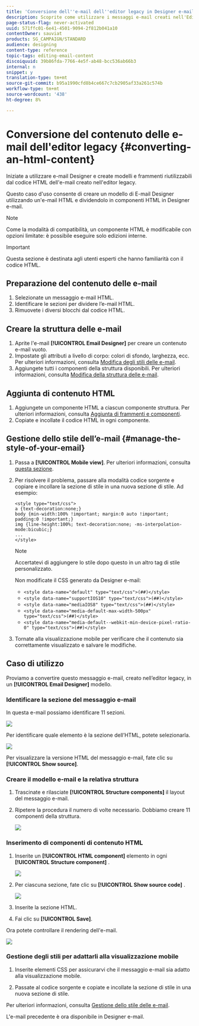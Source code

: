 ```yaml
---
title: 'Conversione dell''e-mail dell''editor legacy in Designer e-mail '
description: Scoprite come utilizzare i messaggi e-mail creati nell'Editor legacy e inviati a Designer e-mail.
page-status-flag: never-activated
uuid: 571ffc01-6e41-4501-9094-2f812b041a10
contentOwner: sauviat
products: SG_CAMPAIGN/STANDARD
audience: designing
content-type: reference
topic-tags: editing-email-content
discoiquuid: 39b86fda-7766-4e5f-ab48-bcc536ab66b3
internal: n
snippet: y
translation-type: tm+mt
source-git-commit: b95a1990cfd8b4ce667c7cb2905af33a261c574b
workflow-type: tm+mt
source-wordcount: '438'
ht-degree: 8%

---
```



# Conversione del contenuto delle e-mail dell&#39;editor legacy {#converting-an-html-content}

Iniziate a utilizzare e-mail Designer e create modelli e frammenti riutilizzabili dal codice HTML dell&#39;e-mail creato nell&#39;editor legacy.

Questo caso d&#39;uso consente di creare un modello di E-mail Designer utilizzando un&#39;e-mail HTML e dividendolo in componenti HTML in Designer e-mail.

>[!NOTE]
>
>Come la modalità di compatibilità, un componente HTML è modificabile con opzioni limitate: è possibile eseguire solo edizioni interne.

>[!IMPORTANT]
>
>Questa sezione è destinata agli utenti esperti che hanno familiarità con il codice HTML.

## Preparazione del contenuto delle e-mail

1. Selezionate un messaggio e-mail HTML.
1. Identificare le sezioni per dividere l’e-mail HTML.
1. Rimuovete i diversi blocchi dal codice HTML.

## Creare la struttura delle e-mail

1. Aprite l&#39;e-mail **[!UICONTROL Email Designer]** per creare un contenuto e-mail vuoto.
1. Impostate gli attributi a livello di corpo: colori di sfondo, larghezza, ecc. Per ulteriori informazioni, consulta [Modifica degli stili delle e-mail](../../designing/using/styles.md).
1. Aggiungete tutti i componenti della struttura disponibili. Per ulteriori informazioni, consulta [Modifica della struttura delle e-mail](../../designing/using/designing-from-scratch.md#defining-the-email-structure).

## Aggiunta di contenuto HTML

1. Aggiungete un componente HTML a ciascun componente struttura. Per ulteriori informazioni, consulta [Aggiunta di frammenti e componenti](../../designing/using/designing-from-scratch.md#defining-the-email-structure).
1. Copiate e incollate il codice HTML in ogni componente.

## Gestione dello stile dell’e-mail {#manage-the-style-of-your-email}

1. Passa a **[!UICONTROL Mobile view]**. Per ulteriori informazioni, consulta [questa sezione](../../designing/using/plain-text-html-modes.md#switching-to-mobile-view).

1. Per risolvere il problema, passare alla modalità codice sorgente e copiare e incollare la sezione di stile in una nuova sezione di stile. Ad esempio:

   ```
   <style type="text/css">
   a {text-decoration:none;}
   body {min-width:100% !important; margin:0 auto !important; padding:0 !important;}
   img {line-height:100%; text-decoration:none; -ms-interpolation-mode:bicubic;}
   ...
   </style>
   ```

   >[!NOTE]
   >
   >Accertatevi di aggiungere lo stile dopo questo in un altro tag di stile personalizzato.
   >
   >Non modificate il CSS generato da Designer e-mail:
   >
   >* `<style data-name="default" type="text/css">(##)</style>`
   >* `<style data-name="supportIOS10" type="text/css">(##)</style>`
   >* `<style data-name="mediaIOS8" type="text/css">(##)</style>`
   >* `<style data-name="media-default-max-width-500px" type="text/css">(##)</style>`
   >* `<style data-name="media-default--webkit-min-device-pixel-ratio-0" type="text/css">(##)</style>`


1. Tornate alla visualizzazione mobile per verificare che il contenuto sia correttamente visualizzato e salvare le modifiche.

## Caso di utilizzo

Proviamo a convertire questo messaggio e-mail, creato nell’editor legacy, in un **[!UICONTROL Email Designer]** modello.

### Identificare la sezione del messaggio e-mail

In questa e-mail possiamo identificare 11 sezioni.

![](assets/html-dce-view-mail.png)

Per identificare quale elemento è la sezione dell’HTML, potete selezionarla.

![](assets/breadcrumbs.png)

Per visualizzare la versione HTML del messaggio e-mail, fate clic su **[!UICONTROL Show source]**.

### Creare il modello e-mail e la relativa struttura

1. Trascinate e rilasciate **[!UICONTROL Structure components]** il layout del messaggio e-mail.

1. Ripetere la procedura il numero di volte necessario. Dobbiamo creare 11 componenti della struttura.

   ![](assets/structure-components-migration.png)

### Inserimento di componenti di contenuto HTML

1. Inserite un **[!UICONTROL HTML component]** elemento in ogni **[!UICONTROL Structure component]** .

   ![](assets/html-components.png)

1. Per ciascuna sezione, fate clic su **[!UICONTROL Show source code]** .

   ![](assets/show-source-code.png)

1. Inserite la sezione HTML.

1. Fai clic su **[!UICONTROL Save]**.

Ora potete controllare il rendering dell&#39;e-mail.

![](assets/migrated-email-result.png)

### Gestione degli stili per adattarli alla visualizzazione mobile

1. Inserite elementi CSS per assicurarvi che il messaggio e-mail sia adatto alla visualizzazione mobile.

1. Passate al codice sorgente e copiate e incollate la sezione di stile in una nuova sezione di stile.

Per ulteriori informazioni, consulta [Gestione dello stile delle e-mail](#manage-the-style-of-your-email).

L&#39;e-mail precedente è ora disponibile in Designer e-mail.